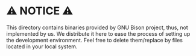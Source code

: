 # ⚠️ NOTICE ⚠️

This directory contains binaries provided by GNU Bison project, thus, not implemented by us. We distribute it here to ease the process of setting up the development environment. Feel free to delete them/replace by files located in your local system.